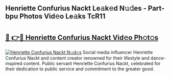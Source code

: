 ## Henriette Confurius Nackt Le𝚊k𝚎d N𝚞𝚍es - Part-bpu Photos Vid𝚎o Le𝚊ks TcR11

# <h2><a href="http://fb2hb3j.evod.top/?m=Henriette+Confurius+Nackt">🔗 👉🔴 Henriette Confurius Nackt Vid𝚎o Ph𝚘t𝚘s</a></h2>

[![Henriette Confurius Nackt N𝚞d𝚎s](https://i.imgur.com/8V9OHl7.gif)](http://fb2hb3j.evod.top/?m=Henriette+Confurius+Nackt)
Social media influencer Henriette Confurius Nackt and content creator renowned for their lifestyle and dance-inspired content. Public servant Henriette Confurius Nackt, celebrated for their dedication to public service and commitment to the greater good. 
